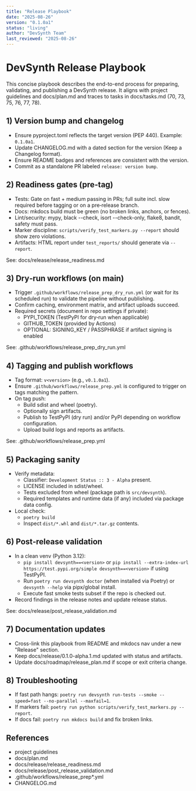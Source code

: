 ```yaml
---
title: "Release Playbook"
date: "2025-08-26"
version: "0.1.0a1"
status: "living"
author: "DevSynth Team"
last_reviewed: "2025-08-26"
---
```


# DevSynth Release Playbook

This concise playbook describes the end-to-end process for preparing, validating, and publishing a DevSynth release. It aligns with project guidelines and docs/plan.md and traces to tasks in docs/tasks.md (70, 73, 75, 76, 77, 78).

## 1) Version bump and changelog
- Ensure pyproject.toml reflects the target version (PEP 440). Example: `0.1.0a1`.
- Update CHANGELOG.md with a dated section for the version (Keep a Changelog format).
- Ensure README badges and references are consistent with the version.
- Commit as a standalone PR labeled `release: version bump`.

## 2) Readiness gates (pre‑tag)
- Tests: Gate on fast + medium passing in PRs; full suite incl. slow required before tagging or on a pre‑release branch.
- Docs: mkdocs build must be green (no broken links, anchors, or fences).
- Lint/security: mypy, black --check, isort --check-only, flake8, bandit, safety must pass.
- Marker discipline: `scripts/verify_test_markers.py --report` should show zero violations.
- Artifacts: HTML report under `test_reports/` should generate via `--report`.

See: docs/release/release_readiness.md

## 3) Dry‑run workflows (on main)
- Trigger `.github/workflows/release_prep_dry_run.yml` (or wait for its scheduled run) to validate the pipeline without publishing.
- Confirm caching, environment matrix, and artifact uploads succeed.
- Required secrets (document in repo settings if private):
  - PYPI_TOKEN (TestPyPI for dry‑run when applicable)
  - GITHUB_TOKEN (provided by Actions)
  - OPTIONAL: SIGNING_KEY / PASSPHRASE if artifact signing is enabled

See: .github/workflows/release_prep_dry_run.yml

## 4) Tagging and publish workflows
- Tag format: `v<version>` (e.g., `v0.1.0a1`).
- Ensure `.github/workflows/release_prep.yml` is configured to trigger on tags matching the pattern.
- On tag push:
  - Build sdist and wheel (poetry).
  - Optionally sign artifacts.
  - Publish to TestPyPI (dry run) and/or PyPI depending on workflow configuration.
  - Upload build logs and reports as artifacts.

See: .github/workflows/release_prep.yml

## 5) Packaging sanity
- Verify metadata:
  - Classifier: `Development Status :: 3 - Alpha` present.
  - LICENSE included in sdist/wheel.
  - Tests excluded from wheel (package path is `src/devsynth`).
  - Required templates and runtime data (if any) included via package data config.
- Local check:
  - `poetry build`
  - Inspect `dist/*.whl` and `dist/*.tar.gz` contents.

## 6) Post‑release validation
- In a clean venv (Python 3.12):
  - `pip install devsynth==<version>` or `pip install --extra-index-url https://test.pypi.org/simple devsynth==<version>` if using TestPyPI.
  - Run `poetry run devsynth doctor` (when installed via Poetry) or `devsynth --help` via pipx/global install.
  - Execute fast smoke tests subset if the repo is checked out.
- Record findings in the release notes and update release status.

See: docs/release/post_release_validation.md

## 7) Documentation updates
- Cross-link this playbook from README and mkdocs nav under a new "Release" section.
- Keep docs/release/0.1.0-alpha.1.md updated with status and artifacts.
- Update docs/roadmap/release_plan.md if scope or exit criteria change.

## 8) Troubleshooting
- If fast path hangs: `poetry run devsynth run-tests --smoke --speed=fast --no-parallel --maxfail=1`.
- If markers fail: `poetry run python scripts/verify_test_markers.py --report`.
- If docs fail: `poetry run mkdocs build` and fix broken links.

## References
- project guidelines
- docs/plan.md
- docs/release/release_readiness.md
- docs/release/post_release_validation.md
- .github/workflows/release_prep*.yml
- CHANGELOG.md
